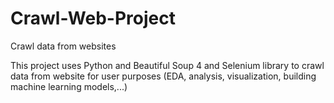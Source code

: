 # Crawl-Web-Project
Crawl data from websites

This project uses Python and Beautiful Soup 4 and Selenium library to crawl data from website for user purposes (EDA, analysis, visualization, building machine learning models,...)
